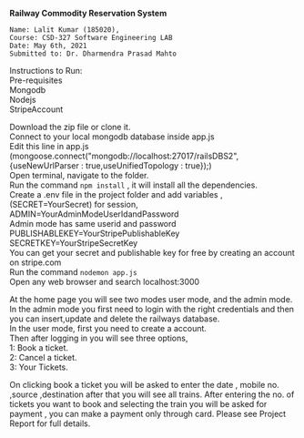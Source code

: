 **Railway Commodity Reservation System**

 
    Name: Lalit Kumar (185020), 
    Course: CSD-327 Software Engineering LAB
    Date: May 6th, 2021
    Submitted to: Dr. Dharmendra Prasad Mahto

Instructions to Run:<br />
Pre-requisites<br />
Mongodb<br />
Nodejs<br />
StripeAccount <br />

Download the zip file or clone it.<br />
Connect to your local mongodb database inside app.js <br />
Edit this line in app.js (mongoose.connect("mongodb://localhost:27017/railsDBS2",{useNewUrlParser : true,useUnifiedTopology : true});)<br />
Open terminal, navigate to the folder.<br />
Run the command `npm install` , it will install all the dependencies.<br />
Create a .env file in the project folder and add variables ,(SECRET=YourSecret) for session,<br />
ADMIN=YourAdminModeUserIdandPassword <br />
Admin mode has same userid and password<br />
PUBLISHABLEKEY=YourStripePublishableKey<br />
SECRETKEY=YourStripeSecretKey<br />
You can get your secret and publishable key for free by creating an account on stripe.com<br />
Run the command `nodemon app.js`<br />
Open any web browser and search localhost:3000<br />

At the home page you will see two modes user mode, and the admin mode.<br />
In the admin mode you first need to login with the right credentials and then you can insert,update and delete the railways database.<br />
In the user mode, first you need to create a account.<br />
Then after logging in you will see three options,<br />
1: Book a ticket.<br />
2: Cancel a ticket.<br />
3: Your Tickets.<br />

On clicking book a ticket you will be asked to enter the date , mobile no. ,source ,destination after that you will see all trains. After entering the no. of tickets you want to 
book and selecting the train you will be asked for payment , you can make a payment only through card.
Please see Project Report for full details.
